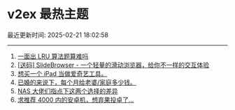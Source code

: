 # v2ex 最热主题

最近更新时间: 2025-02-21 18:02:58

--- 
1. [一面出 LRU 算法题算难吗](https://www.v2ex.com/t/1113104) 
2. [[送码] SlideBrowser - 一个轻量的滑动浏览器，给你不一样的交互体验](https://www.v2ex.com/t/1113107) 
3. [想买一个 iPad 当做爱奇艺工具。](https://www.v2ex.com/t/1113125) 
4. [已婚的来说下，每个月给老婆/家庭多少钱。](https://www.v2ex.com/t/1113156) 
5. [NAS 大佬们指点下这两个选择的差异](https://www.v2ex.com/t/1113120) 
6. [求推荐 4000 内的安卓机，想弃果投卓了…](https://www.v2ex.com/t/1113194) 
